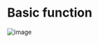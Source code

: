 # Basic function

![image](https://github.com/user-attachments/assets/4b32d22b-16c2-459c-98e3-209d80b57187)
